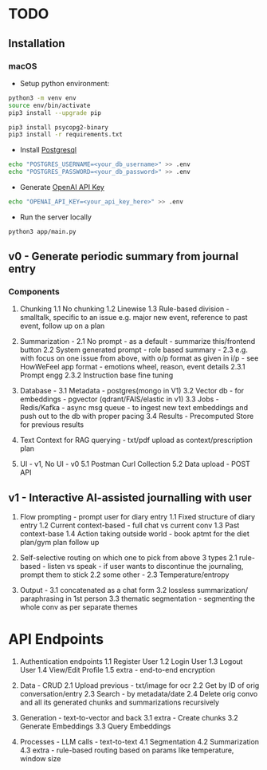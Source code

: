 # TODO

## Installation

### macOS

- Setup python environment:

```bash
python3 -m venv env
source env/bin/activate
pip3 install --upgrade pip

pip3 install psycopg2-binary
pip3 install -r requirements.txt
```

- Install [Postgresql](https://postgresapp.com/downloads.html)
```bash
echo "POSTGRES_USERNAME=<your_db_username>" >> .env
echo "POSTGRES_PASSWORD=<your_db_password>" >> .env
```

- Generate [OpenAI API Key](https://platform.openai.com/docs/quickstart)
```bash
echo "OPENAI_API_KEY=<your_api_key_here>" >> .env
```

- Run the server locally
```bash
python3 app/main.py
```

## v0 - Generate periodic summary from journal entry

### Components

1.  Chunking 
1.1 No chunking
1.2 Linewise
1.3 Rule-based division - smalltalk, specific to an issue e.g. major new event, reference to past event, follow up on a plan

2. Summarization -
2.1 No prompt - as a default - summarize this/frontend button
2.2 System generated prompt - role based summary - 
2.3 e.g. with focus on one issue from above, with o/p format as given in i/p - see HowWeFeel app format - emotions wheel, reason, event details
2.3.1 Prompt engg
2.3.2 Instruction base fine tuning

3. Database -
3.1 Metadata - postgres(mongo in V1)
3.2 Vector db - for embeddings - pgvector
    (qdrant/FAIS/elastic in v1)
3.3 Jobs - Redis/Kafka - async msg queue - to ingest new text embeddings and
push out to the db with proper pacing
3.4 Results - Precomputed Store for previous results 

4. Text Context for RAG querying - txt/pdf upload as context/prescription plan 

5. UI - v1, No UI - v0
5.1 Postman Curl Collection 
5.2 Data upload - POST API

## v1 - Interactive AI-assisted journalling with user

1.  Flow prompting - prompt user for diary entry
1.1 Fixed structure of diary entry
1.2 Current context-based - full chat vs current conv
1.3 Past context-base
1.4 Action taking outside world - book aptmt for the diet plan/gym plan follow up

2.  Self-selective routing on which one to pick from above 3 types
2.1 rule-based - listen vs speak - if user wants to discontinue the journaling, prompt them to stick
2.2 some other - 
2.3 Temperature/entropy

3.  Output - 
3.1 concatenated as a chat form
3.2 lossless summarization/ paraphrasing in 1st person
3.3 thematic segmentation - segmenting the whole conv as per separate themes

# API Endpoints

1.  Authentication endpoints
1.1 Register User
1.2 Login User
1.3 Logout User
1.4 View/Edit Profile
1.5 extra - end-to-end encryption

2.  Data - CRUD
2.1 Upload previous - txt/image for ocr
2.2 Get by ID of orig conversation/entry
2.3 Search - by metadata/date
2.4 Delete orig convo and all its generated chunks and summarizations
recursively

3.  Generation - text-to-vector and back
3.1 extra - Create chunks
3.2 Generate Embeddings
3.3 Query Embeddings

4.  Processes - LLM calls - text-to-text
4.1 Segmentation
4.2 Summarization
4.3 extra - rule-based routing based on params like temperature, window size



